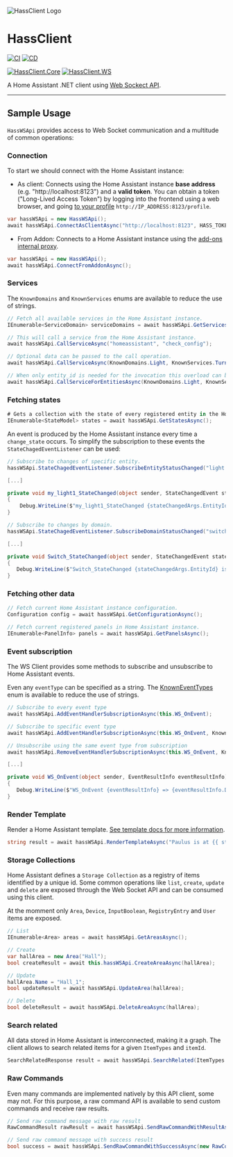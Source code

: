 ![HassClient Logo](https://github.com/vicfergar/HassClient/raw/main/resources/Logo.png)

# HassClient
[![CI](https://github.com/vicfergar/HassClient/actions/workflows/ci.yml/badge.svg?branch=main)](https://github.com/vicfergar/HassClient/actions/workflows/ci.yml)
[![CD](https://github.com/vicfergar/HassClient/actions/workflows/cd.yml/badge.svg?branch=main)](https://github.com/vicfergar/HassClient/actions/workflows/cd.yml)

[![HassClient.Core](https://img.shields.io/nuget/v/HassClient.Core?style=flat&label=HassClient.Core)](https://www.nuget.org/packages/HassClient.Core)
[![HassClient.WS](https://img.shields.io/nuget/v/HassClient.WS?style=flat&label=HassClient.WS)](https://www.nuget.org/packages/HassClient.WS)

A Home Assistant .NET client using [Web Sockect API](https://developers.home-assistant.io/docs/api/websocket).

---

## Sample Usage
`HassWSApi` provides access to Web Socket communication and a multitude of common operations:

### Connection
To start we should connect with the Home Assistant instance:

- As client: Connects using the Home Assistant instance **base address** (e.g. "http://localhost:8123") and a **valid token**. You can obtain a token ("Long-Lived Access Token") by logging into the frontend using a web browser, and going [to your profile](https://www.home-assistant.io/docs/authentication/#your-account-profile) `http://IP_ADDRESS:8123/profile`.
```csharp
var hassWSApi = new HassWSApi();
await hassWSApi.ConnectAsClientAsync("http://localhost:8123", HASS_TOKEN);
```
- From Addon: Connects to a Home Assistant instance using the [add-ons internal proxy](https://developers.home-assistant.io/docs/add-ons/communication#home-assistant-core).
```csharp
var hassWSApi = new HassWSApi();
await hassWSApi.ConnectFromAddonAsync();
```

### Services
The `KnownDomains` and `KnownServices` enums are available to reduce the use of strings.
```csharp
// Fetch all available services in the Home Assistant instance.
IEnumerable<ServiceDomain> serviceDomains = await hassWSApi.GetServicesAsync();

// This will call a service from the Home Assistant instance.
await hassWSApi.CallServiceAsync("homeassistant", "check_config");

// Optional data can be passed to the call operation.
await hassWSApi.CallServiceAsync(KnownDomains.Light, KnownServices.TurnOn, data: new { entity_id = "light.my_light", brightness_pct = 20});

// When only entity_id is needed for the invocation this overload can be used.
await hassWSApi.CallServiceForEntitiesAsync(KnownDomains.Light, KnownServices.Toggle, "light.my_light1", "light.my_light2");
```

 ### Fetching states
 ```csharp
# Gets a collection with the state of every registered entity in the Home Assistant instance.
IEnumerable<StateModel> states = await hassWSApi.GetStatesAsync();
```

An event is produced by the Home Assistant instance every time a `change_state` occurs. To simplify the subscription to these events the `StateChagedEventListener` can be used:

```csharp
// Subscribe to changes of specific entity.
hassWSApi.StateChagedEventListener.SubscribeEntityStatusChanged("light.my_light1", this.my_light1_StateChanged);

[...]

private void my_light1_StateChanged(object sender, StateChangedEvent stateChangedArgs)
{
    Debug.WriteLine($"my_light1_StateChanged {stateChangedArgs.EntityId} is now {stateChangedArgs.NewState.State}");
}
```

 ```csharp
// Subscribe to changes by domain.
hassWSApi.StateChagedEventListener.SubscribeDomainStatusChanged("switch", this.Switch_StateChanged);

[...]

private void Switch_StateChanged(object sender, StateChangedEvent stateChangedArgs)
{
    Debug.WriteLine($"Switch_StateChanged {stateChangedArgs.EntityId} is now {stateChangedArgs.NewState.State}");
}
```

### Fetching other data
```csharp
// Fetch current Home Assistant instance configuration.
Configuration config = await hassWSApi.GetConfigurationAsync();

// Fetch current registered panels in Home Assistant instance.
IEnumerable<PanelInfo> panels = await hassWSApi.GetPanelsAsync();
```

### Event subscription
The WS Client provides some methods to subscribe and unsubscribe to Home Assistant events.

Even any `eventType` can be specified as a string. The [KnownEventTypes](https://github.com/vicfergar/HassClient/blob/main/src/HassClient.Core/Models/Events/KnownEventTypes.cs) enum is available to reduce the use of strings.

 ```csharp
// Subscribe to every event type
await hassWSApi.AddEventHandlerSubscriptionAsync(this.WS_OnEvent);

// Subscribe to specific event type
await hassWSApi.AddEventHandlerSubscriptionAsync(this.WS_OnEvent, KnownEventTypes.PanelsUpdated);

// Unsubscribe using the same event type from subscription
await hassWSApi.RemoveEventHandlerSubscriptionAsync(this.WS_OnEvent, KnownEventTypes.PanelsUpdated);

[...]

private void WS_OnEvent(object sender, EventResultInfo eventResultInfo)
{
    Debug.WriteLine($"WS_OnEvent {eventResultInfo} => {eventResultInfo.Data}");
}
```

### Render Template
Render a Home Assistant template. [See template docs for more information](https://www.home-assistant.io/topics/templating/).
```csharp
string result = await hassWSApi.RenderTemplateAsync("Paulus is at {{ states('sun.sun') }} {{ states('binary_sensor.is_rainy') }}!");
```

### Storage Collections
Home Assistant defines a `Storage Collection` as a registry of items identified by a unique id. Some common operations like `list`, `create`, `update` and `delete` are exposed through the Web Socket API and can be consumed using this client.

At the momment only `Area`, `Device`, `InputBoolean`, `RegistryEntry` and `User` items are exposed.

```csharp
// List
IEnumerable<Area> areas = await hassWSApi.GetAreasAsync();

// Create
var hallArea = new Area("Hall");
bool createResult = await this.hassWSApi.CreateAreaAsync(hallArea);

// Update
hallArea.Name = "Hall_1";
bool updateResult = await hassWSApi.UpdateArea(hallArea);

// Delete
bool deleteResult = await hassWSApi.DeleteAreaAsync(hallArea);
```

### Search related
All data stored in Home Assistant is interconnected, making it a graph. The client allows to search related items for a given `ItemTypes` and `itemId`.
```csharp
SearchRelatedResponse result = await hassWSApi.SearchRelated(ItemTypes.Entity, "weather.home");
```

### Raw Commands
Even many commands are implemented natively by this API client, some may not. For this purpose, a raw command API is available to send custom commands and receive raw results.
```csharp
// Send raw command message with raw result
RawCommandResult rawResult = await hassWSApi.SendRawCommandWithResultAsync(new RawCommandMessage("get_config"));

// Send raw command message with success result
bool success = await hassWSApi.SendRawCommandWithSuccessAsync(new RawCommandMessage("get_config"));
```
